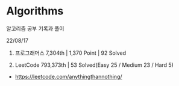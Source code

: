 # Algorithms

알고리즘 공부 기록과 풀이

22/08/17

1. 프로그래머스 7,304th | 1,370 Point | 92 Solved

2. LeetCode 793,373th | 53 Solved(Easy 25 / Medium 23 / Hard 5)

- https://leetcode.com/anythingthannothing/
